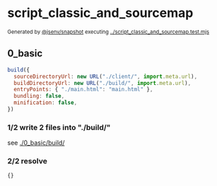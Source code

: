 # script_classic_and_sourcemap

<sub>
  Generated by <a href="https://github.com/jsenv/core/tree/main/packages/independent/snapshot">@jsenv/snapshot</a> executing <a href="../script_classic_and_sourcemap.test.mjs">../script_classic_and_sourcemap.test.mjs</a>
</sub>

## 0_basic

```js
build({
  sourceDirectoryUrl: new URL("./client/", import.meta.url),
  buildDirectoryUrl: new URL("./build/", import.meta.url),
  entryPoints: { "./main.html": "main.html" },
  bundling: false,
  minification: false,
})
```

### 1/2 write 2 files into "./build/"

see [./0_basic/build/](./0_basic/build/)

### 2/2 resolve

```js
{}
```